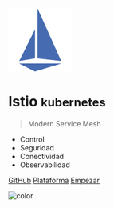 ![logo](_media/icon.png)

# Istio <small>kubernetes</small>

> Modern Service Mesh

- Control
- Seguridad
- Conectividad
- Observabilidad

[GitHub](https://github.com/gustavoesteban/formacion/tree/master/cursos/istio)
[Plataforma](https://kame.pro)
[Empezar](#Presentación)

![color](#BFD1E5)
